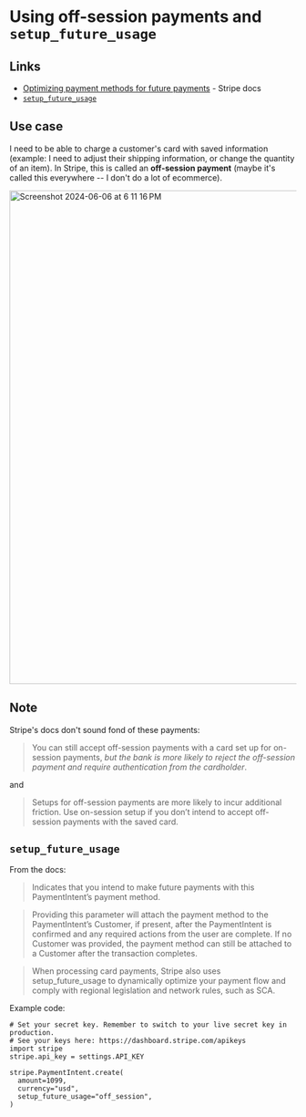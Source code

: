 # Using off-session payments and `setup_future_usage`

## Links 

- [Optimizing payment methods for future payments](https://docs.stripe.com/payments/payment-intents#future-usage) - Stripe docs
- [`setup_future_usage`](https://docs.stripe.com/api/payment_intents/object#payment_intent_object-setup_future_usage)

## Use case 

I need to be able to charge a customer's card with saved information (example: I need to adjust their shipping information, or change the quantity of an item). In Stripe, this is called an **off-session payment** (maybe it's called this everywhere -- I don't do a lot of ecommerce). 

<img width="866" alt="Screenshot 2024-06-06 at 6 11 16 PM" src="https://github.com/williln/til/assets/2286304/8a786f25-98d5-457c-8874-a5c777a316b1">

## Note 

Stripe's docs don't sound fond of these payments: 

> You can still accept off-session payments with a card set up for on-session payments, _but the bank is more likely to reject the off-session payment and require authentication from the cardholder_.

and

> Setups for off-session payments are more likely to incur additional friction. Use on-session setup if you don’t intend to accept off-session payments with the saved card.

## `setup_future_usage`

From the docs: 

> Indicates that you intend to make future payments with this PaymentIntent’s payment method.

> Providing this parameter will attach the payment method to the PaymentIntent’s Customer, if present, after the PaymentIntent is confirmed and any required actions from the user are complete. If no Customer was provided, the payment method can still be attached to a Customer after the transaction completes.

> When processing card payments, Stripe also uses setup_future_usage to dynamically optimize your payment flow and comply with regional legislation and network rules, such as SCA.

Example code: 

```
# Set your secret key. Remember to switch to your live secret key in production.
# See your keys here: https://dashboard.stripe.com/apikeys
import stripe
stripe.api_key = settings.API_KEY

stripe.PaymentIntent.create(
  amount=1099,
  currency="usd",
  setup_future_usage="off_session",
)
```

